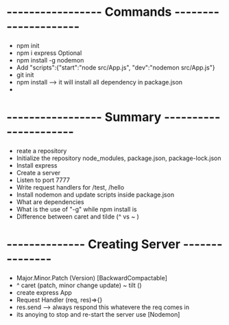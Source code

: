 # ----------------- Commands ---------------------
  - npm init
  - npm i express
  Optional
  - npm install -g nodemon
  - Add "scripts":{"start":"node src/App.js", "dev":"nodemon src/App.js"}
  - git init
  - npm install --> it will install all dependency in package.json
  - 

# ----------------- Summary ----------------------
  - reate a repository
  - Initialize the repository node_modules, package.json, package-lock.json
  - Install express
  - Create a server
  - Listen to port 7777
  - Write request handlers for /test, /hello
  - Install nodemon and update scripts inside package.json
  - What are dependencies
  - What is the use of "-g" while npm install is
  - Difference between caret and tilde (^ vs ~ )

# -------------- Creating Server ---------------
  - Major.Minor.Patch (Version) [BackwardCompactable]
  - ^ caret (patch, minor change update) ~ tilt ()
  - create express App 
  - Request Handler (req, res)=>{}
  - res.send --> always respond this whatevere the req comes in
  - its anoying to stop and re-start the server use [Nodemon]